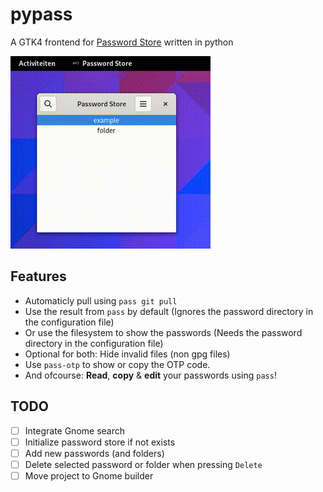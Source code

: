 # pypass
A GTK4 frontend for [Password Store](https://www.passwordstore.org/) written in python

![demo](demo.gif)

## Features
 - Automaticly pull using `pass git pull`
 - Use the result from `pass` by default (Ignores the password directory in the configuration file)
 - Or use the filesystem to show the passwords (Needs the password directory in the configuration file)
 - Optional for both: Hide invalid files (non gpg files)
 - Use `pass-otp` to show or copy the OTP code.
 - And ofcourse: **Read**, **copy** & **edit** your passwords using `pass`!

## TODO
 - [ ] Integrate Gnome search
 - [ ] Initialize password store if not exists
 - [ ] Add new passwords (and folders)
 - [ ] Delete selected password or folder when pressing `Delete`
 - [ ] Move project to Gnome builder
